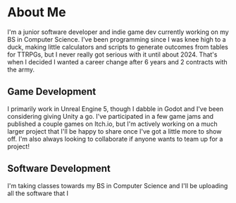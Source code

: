 # About Me
I'm a junior software developer and indie game dev currently working on my BS in Computer Science. I've been programming since I was knee high to a duck, making little calculators and scripts to generate outcomes from tables for TTRPGs, but I never really got serious with it until about 2024. That's when I decided I wanted a career change after 6 years and 2 contracts with the army.

## Game Development
I primarily work in Unreal Engine 5, though I dabble in Godot and I've been considering giving Unity a go. I've participated in a few game jams and published a couple games on Itch.io, but 
I'm actively working on a much larger project that I'll be happy to share once I've got a little more to show off. I'm also always looking to collaborate if anyone wants to team up for a project!

## Software Development
I'm taking classes towards my BS in Computer Science and I'll be uploading all the software that I 

<!--
**NJSP/NJSP** is a ✨ _special_ ✨ repository because its `README.md` (this file) appears on your GitHub profile.

Here are some ideas to get you started:

- 🔭 I’m currently working on ...
- 🌱 I’m currently learning ...
- 👯 I’m looking to collaborate on ...
- 🤔 I’m looking for help with ...
- 💬 Ask me about ...
- 📫 How to reach me: ...
- 😄 Pronouns: ...
- ⚡ Fun fact: ...
-->
